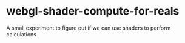 # webgl-shader-compute-for-reals
A small experiment to figure out if we can use shaders to perform calculations
